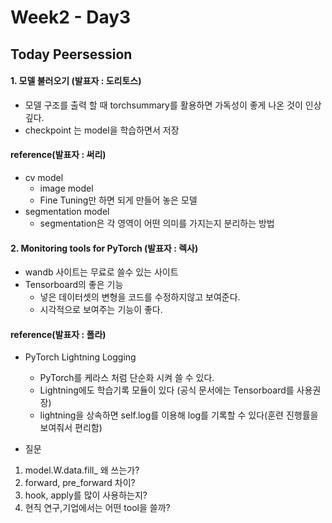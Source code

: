 # Week2 - Day3  

## Today Peersession

#### 1. 모델 불러오기 (발표자 : 도리토스)
- 모델 구조를 출력 할 때 torchsummary를 활용하면 가독성이 좋게 나온 것이 인상 깊다.
- checkpoint 는 model을 학습하면서 저장

#### reference(발표자 : 써리)
- cv model
    - image model
    - Fine Tuning만 하면 되게 만들어 놓은 모델
- segmentation model
    - segmentation은 각 영역이 어떤 의미를 가지는지 분리하는 방법

#### 2. Monitoring tools for PyTorch (발표자 : 렉사)
- wandb 사이트는 무료로 쓸수 있는 사이트
- Tensorboard의 좋은 기능
    - 넣은 데이터셋의 변형을 코드를 수정하지않고 보여준다.
    - 시각적으로 보여주는 기능이 좋다.


#### reference(발표자 : 폴라)
- PyTorch Lightning Logging
    - PyTorch를 케라스 처럼 단순화 시켜 쓸 수 있다.
    - Lightning에도 학습기록 모듈이 있다 (공식 문서에는 Tensorboard를 사용권장)
    - lightning을 상속하면 self.log를 이용해 log를 기록할 수 있다(훈련 진행률을 보여줘서 편리함)

- 질문
1. model.W.data.fill_ 왜 쓰는가?
2. forward, pre_forward 차이?
3. hook, apply를 많이 사용하는지?
4. 현직 연구,기업에서는 어떤 tool을 쓸까?